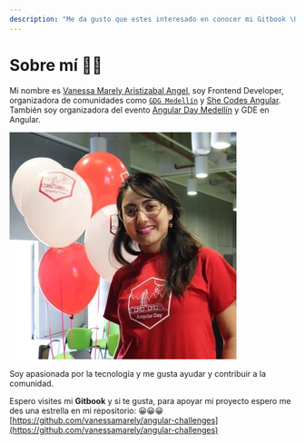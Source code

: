 ```yaml
---
description: "Me da gusto que estes interesado en conocer mi Gitbook \U0001F44D"
---
```


# Sobre mí 👩‍💻

Mi nombre es [Vanessa Marely Aristizabal Angel](https://twitter.com/vanessamarely), soy Frontend Developer, organizadora de comunidades como [`GDG Medellín`](https://twitter.com/gdgmed) y [She Codes Angular](https://twitter.com/SheCodesAngular). También soy organizadora del evento [Angular Day Medellín](https://twitter.com/angulardaymed) y GDE en Angular.

![](.gitbook/assets/odji8pa1_400x400.jpg)

Soy apasionada por la tecnología y me gusta ayudar y contribuir a la comunidad.

Espero visites mi **Gitbook** y si te gusta, para apoyar mi proyecto espero me des una estrella en mi repositorio:  😀😀😀[https://github.com/vanessamarely/angular-challenges](https://github.com/vanessamarely/angular-challenges)



